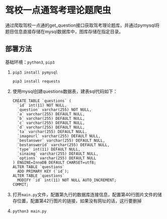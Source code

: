 # 驾校一点通驾考理论题爬虫

通过爬取驾校一点通的get_question接口获取驾考理论题库，并通过pymysql将题目信息直接存储在mysql数据库中，图库存储在指定目录。

## 部署方法

基础环境：`python3`, `pip3`

1. `pip3 install pymysql`

   `pip3 install requests`

2. 使用mysql创建questions数据表，建表sql代码如下：

   ```mysql
   CREATE TABLE `questions` (
     `id` int(11) NOT NULL,
     `question` varchar(255) NOT NULL,
     `a` varchar(255) DEFAULT NULL,
     `b` varchar(255) DEFAULT NULL,
     `c` varchar(255) DEFAULT NULL,
     `d` varchar(255) DEFAULT NULL,
     `ta` varchar(255) DEFAULT NULL,
     `imageurl` varchar(255) DEFAULT NULL,
     `bestanswer` varchar(255) DEFAULT NULL,
     `bestanswerid` varchar(255) DEFAULT NULL,
     `type` int(11) DEFAULT NULL,
     `sinaimg` varchar(255) DEFAULT NULL,
     `options` varchar(255) DEFAULT NULL
   ) ENGINE=InnoDB DEFAULT CHARSET=utf8;
   ALTER TABLE `questions`
     ADD PRIMARY KEY (`id`);
   ALTER TABLE `questions`
     MODIFY `id` int(11) NOT NULL AUTO_INCREMENT;
   COMMIT;
   ```

   

3. 打开`main.py`文件，配置第九行的数据库连接信息，配置第40行图片文件的储存位置，配置第42行图片的链接，如果没有网址的话，这行要删掉

4. `python3 main.py`